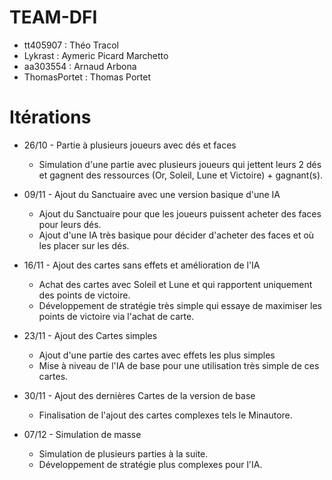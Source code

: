 # TEAM-DFI

* tt405907 : Théo Tracol
* Lykrast : Aymeric Picard Marchetto
* aa303554 : Arnaud Arbona
* ThomasPortet : Thomas Portet

# Itérations

* 26/10 - Partie à plusieurs joueurs avec dés et faces
  * Simulation d'une partie avec plusieurs joueurs qui jettent leurs 2 dés et gagnent des ressources (Or, Soleil, Lune et Victoire) + gagnant(s).
  
* 09/11 - Ajout du Sanctuaire avec une version basique d'une IA
  * Ajout du Sanctuaire pour que les joueurs puissent acheter des faces pour leurs dés.
  * Ajout d'une IA très basique pour décider d'acheter des faces et où les placer sur les dés.
  
* 16/11 - Ajout des cartes sans effets et amélioration de l'IA
  * Achat des cartes avec Soleil et Lune et qui rapportent uniquement des points de victoire.
  * Développement de stratégie très simple qui essaye de maximiser les points de victoire via l'achat de carte.
  
* 23/11 - Ajout des Cartes simples
  * Ajout d'une partie des cartes avec effets les plus simples
  * Mise à niveau de l'IA de base pour une utilisation très simple de ces cartes.
  
* 30/11 - Ajout des dernières Cartes de la version de base 
  * Finalisation de l'ajout des cartes complexes tels le Minautore.
  
* 07/12 - Simulation de masse 
  * Simulation de plusieurs parties à la suite.
  * Développement de stratégie plus complexes pour l'IA.
